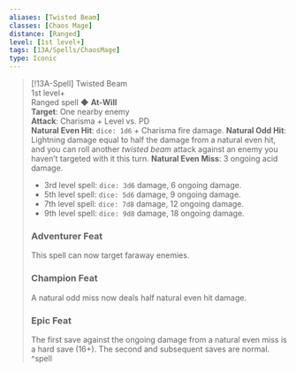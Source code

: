 ```yaml
---
aliases: [Twisted Beam]
classes: [Chaos Mage]
distance: [Ranged]
level: [1st level+]
tags: [13A/Spells/ChaosMage]
type: Iconic
---
```


> [!13A-Spell] Twisted Beam  
> 1st level+  
> Ranged spell ◆ **At-Will**  
> **Target**: One nearby enemy  
> **Attack**: Charisma + Level vs. PD  
> **Natural Even Hit**: `dice: 1d6` + Charisma fire damage.
> **Natural Odd Hit**: Lightning damage equal to half the damage from a natural even hit, and you can roll another *twisted beam* attack against an enemy you haven’t targeted with it this turn.
> **Natural Even Miss**: 3 ongoing acid damage.
>
> - 3rd level spell: `dice: 3d6` damage, 6 ongoing damage.
> - 5th level spell: `dice: 5d6` damage, 9 ongoing damage.
> - 7th level spell: `dice: 7d8` damage, 12 ongoing damage.
> - 9th level spell: `dice: 9d8` damage, 18 ongoing damage.
>
> ### Adventurer Feat
> This spell can now target faraway enemies.
>
> ### Champion Feat
> A natural odd miss now deals half natural even hit damage.
>
> ### Epic Feat
> The first save against the ongoing damage from a natural even miss is a hard save (16+). The second and subsequent saves are normal.
^spell

